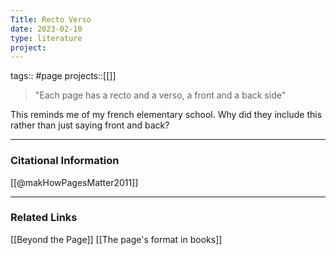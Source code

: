 ```yaml
---
Title: Recto Verso
date: 2023-02-10
type: literature
project:
---
```

tags:: #page
projects::[[]]

>"Each page has a recto and a verso, a front and a back side"

This reminds me of my french elementary school. Why did they include this rather than just saying front and back?

---
### Citational Information

[[@makHowPagesMatter2011]]

---

### Related Links

[[Beyond the Page]]
[[The page's format in books]]